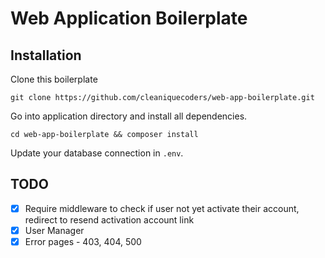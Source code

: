# Web Application Boilerplate

## Installation

Clone this boilerplate

```
git clone https://github.com/cleaniquecoders/web-app-boilerplate.git
```

Go into application directory and install all dependencies.

```
cd web-app-boilerplate && composer install
```

Update your database connection in `.env`.

## TODO

- [x] Require middleware to check if user not yet activate their account, redirect to resend activation account link
- [x] User Manager
- [x] Error pages - 403, 404, 500